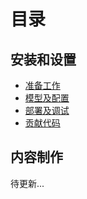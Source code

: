 # 目录

## 安装和设置

- [准备工作](guides/preparation.md)
- [模型及配置](guides/models-and-configurations.md)
- [部署及调试](guides/deployment-and-debugging.md)
- [贡献代码](guides/contributing.md)

## 内容制作

待更新...